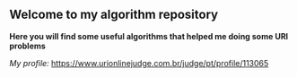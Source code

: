 ## Welcome to my algorithm repository

**Here you will find some useful algorithms that helped me doing some URI problems**

_My profile:_
https://www.urionlinejudge.com.br/judge/pt/profile/113065
